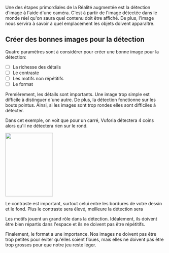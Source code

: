 

Une des étapes primordiales de la Réalité augmentée est la détection d'image à l'aide d'une caméra. C'est à partir de l'image détectée dans le monde réel qu'on saura quel contenu doit être affiché. De plus, l'image nous servira à savoir à quel emplacement les objets doivent apparaître.   


       

## Créer des bonnes images pour la détection
Quatre paramètres sont à considérer pour créer une bonne image pour la détection:    

- [ ] La richesse des détails
- [ ] Le contraste
- [ ] Les motifs non répétitifs
- [ ] Le format

Premièrement, les détails sont importants. Une image trop simple est difficile à distinguer d'une autre. De plus, la détection fonctionne sur les bouts pointus. Ainsi, si les images sont trop rondes elles sont difficiles à détecter.

Dans cet exemple, on voit que pour un carré, Vuforia détectera 4 coins alors qu'il ne détectera rien sur le rond.    

<img src="../images/exemple.jpg" width="150" height="200">


Le contraste est important, surtout celui entre les bordures de votre dessin et le fond. Plus le contraste sera élevé, meilleure la détection sera   

Les motifs jouent un grand rôle dans la détection. Idéalement, ils doivent être bien répartis dans l'espace et ils ne doivent pas être répétitifs.   

Finalement, le format a une importance. Nos images ne doivent pas être trop petites pour éviter qu'elles soient floues, mais elles ne doivent pas être trop grosses pour que notre jeu reste léger.   
     
